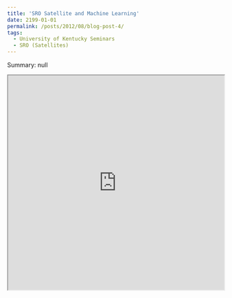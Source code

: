 ```yaml
---
title: 'SRO Satellite and Machine Learning'
date: 2199-01-01
permalink: /posts/2012/08/blog-post-4/
tags:
  - University of Kentucky Seminars
  - SRO (Satellites)
---
```


Summary: null

<iframe src="https://drive.google.com/file/d/1aFNErgPRiKwyr4636wW50cGt0_Xu_sw2/view?usp=sharing" width="100%" height="500px">
</iframe>

